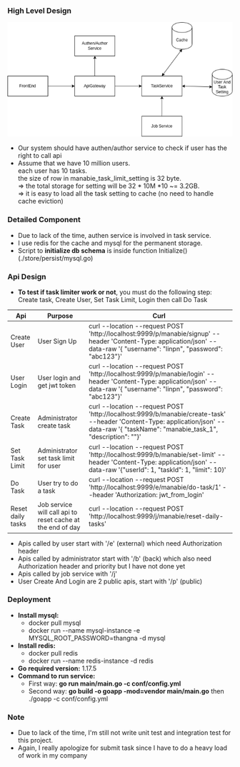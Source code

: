 ### High Level Design

![image info](./doc/highleveldesign.png)

- Our system should have authen/author service to check if user has the right to call api
- Assume that we have 10 million users. <br/>each user has 10 tasks.<br/> the size of row in manabie_task_limit_setting
  is 32 byte.
  <br/> => the total storage for setting will be 32 * 10M *10 ~= 3.2GB.
  <br/> => it is easy to load all the task setting to cache (no need to handle cache eviction)

### Detailed Component

- Due to lack of the time, authen service is involved in task service.
- I use redis for the cache and mysql for the permanent storage.
- Script to **initialize db schema** is inside function Initialize() (./store/persist/mysql.go)

### Api Design
- **To test if task limiter work or not**, you must do the following step: Create task, Create User, Set Task Limit, Login then call Do Task

| Api               | Purpose                                                    | Curl                                                                                                                                                                                   |
|-------------------|------------------------------------------------------------|----------------------------------------------------------------------------------------------------------------------------------------------------------------------------------------|
| Create User       | User Sign Up                                               | curl --location --request POST 'http://localhost:9999/p/manabie/signup' --header 'Content-Type: application/json' --data-raw '{ "username": "linpn", "password": "abc123"}'            |
| User Login        | User login and get jwt token                               | curl --location --request POST 'http://localhost:9999/p/manabie/login' --header 'Content-Type: application/json' --data-raw '{ "username": "linpn", "password": "abc123"}'             |
| Create Task       | Administrator create task                                  | curl --location --request POST 'http://localhost:9999/b/manabie/create-task' --header 'Content-Type: application/json' --data-raw '{ "taskName": "manabie_task_1", "description": ""}' |
| Set Task Limit    | Administrator set task limit for user                      | curl --location --request POST 'http://localhost:9999/b/manabie/set-limit' --header 'Content-Type: application/json' --data-raw '{"userId": 1, "taskId": 1, "limit": 10}'              |
| Do Task           | User try to do a task                                      | curl --location --request POST 'http://localhost:9999/e/manabie/do-task/1' --header 'Authorization: jwt_from_login'                                                                    |
| Reset daily tasks | Job service will call api to reset cache at the end of day |curl --location --request POST 'http://localhost:9999/j/manabie/reset-daily-tasks'|


- Apis called by user start with '/e' (external) which need Authorization header
- Apis called by administrator start with '/b' (back) which also need Authorization header and priority but I have not done yet
- Apis called by job service with '/j'
- User Create And Login are 2 public apis, start with '/p' (public)

### Deployment
- **Install mysql:**
  - docker pull mysql
  - docker run --name mysql-instance -e MYSQL_ROOT_PASSWORD=thangna -d mysql
- **Install redis:**
  - docker pull redis
  - docker run --name redis-instance -d redis
- **Go required version:** 1.17.5 
- **Command to run service:**
  - First way: **go run main/main.go -c conf/config.yml**
  - Second way: **go build -o goapp -mod=vendor main/main.go** then ./goapp -c conf/config.yml

### Note
- Due to lack of the time, I'm still not write unit test and integration test for this project.
- Again, I really apologize for submit task since I have to do a heavy load of work in my company 